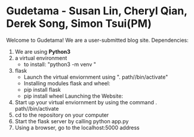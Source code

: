 # Gudetama - Susan Lin, Cheryl Qian, Derek Song, Simon Tsui(PM)
Welcome to Gudetama! We are a user-submitted blog site.
Dependencies:
1. We are using **Python3**
2. a virtual environment
   - to install: "python3 -m venv <NAME>"
3. flask 
   - Launch the virtual enviornment using ". path/<venv name>/bin/activate"
   - Installing modules flask and wheel:
   - pip install flask
   - pip install wheel
Launching the Website:
1. Start up your virtual enviornment by using the command . path/<venv name>/bin/activate
2. cd to the repository on your computer
3. Start the flask server by calling python app.py
4. Using a browser, go to the localhost:5000 address
